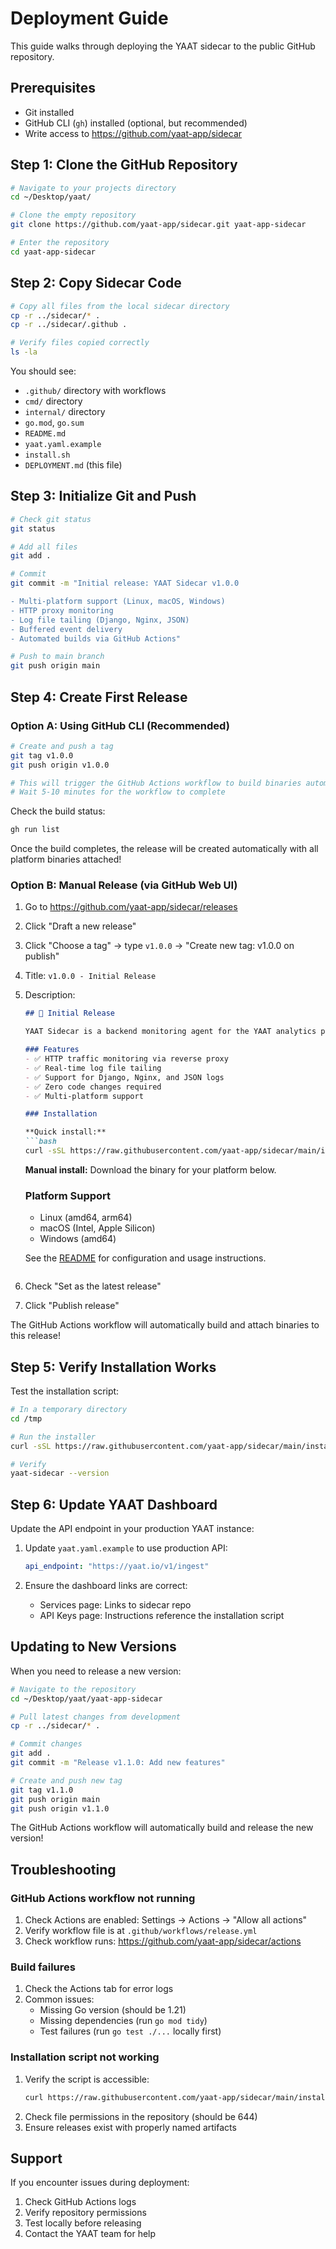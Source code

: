 # Deployment Guide

This guide walks through deploying the YAAT sidecar to the public GitHub repository.

## Prerequisites

- Git installed
- GitHub CLI (`gh`) installed (optional, but recommended)
- Write access to https://github.com/yaat-app/sidecar

## Step 1: Clone the GitHub Repository

```bash
# Navigate to your projects directory
cd ~/Desktop/yaat/

# Clone the empty repository
git clone https://github.com/yaat-app/sidecar.git yaat-app-sidecar

# Enter the repository
cd yaat-app-sidecar
```

## Step 2: Copy Sidecar Code

```bash
# Copy all files from the local sidecar directory
cp -r ../sidecar/* .
cp -r ../sidecar/.github .

# Verify files copied correctly
ls -la
```

You should see:
- `.github/` directory with workflows
- `cmd/` directory
- `internal/` directory
- `go.mod`, `go.sum`
- `README.md`
- `yaat.yaml.example`
- `install.sh`
- `DEPLOYMENT.md` (this file)

## Step 3: Initialize Git and Push

```bash
# Check git status
git status

# Add all files
git add .

# Commit
git commit -m "Initial release: YAAT Sidecar v1.0.0

- Multi-platform support (Linux, macOS, Windows)
- HTTP proxy monitoring
- Log file tailing (Django, Nginx, JSON)
- Buffered event delivery
- Automated builds via GitHub Actions"

# Push to main branch
git push origin main
```

## Step 4: Create First Release

### Option A: Using GitHub CLI (Recommended)

```bash
# Create and push a tag
git tag v1.0.0
git push origin v1.0.0

# This will trigger the GitHub Actions workflow to build binaries automatically
# Wait 5-10 minutes for the workflow to complete
```

Check the build status:
```bash
gh run list
```

Once the build completes, the release will be created automatically with all platform binaries attached!

### Option B: Manual Release (via GitHub Web UI)

1. Go to https://github.com/yaat-app/sidecar/releases
2. Click "Draft a new release"
3. Click "Choose a tag" → type `v1.0.0` → "Create new tag: v1.0.0 on publish"
4. Title: `v1.0.0 - Initial Release`
5. Description:
   ```markdown
   ## 🎉 Initial Release

   YAAT Sidecar is a backend monitoring agent for the YAAT analytics platform.

   ### Features
   - ✅ HTTP traffic monitoring via reverse proxy
   - ✅ Real-time log file tailing
   - ✅ Support for Django, Nginx, and JSON logs
   - ✅ Zero code changes required
   - ✅ Multi-platform support

   ### Installation

   **Quick install:**
   ```bash
   curl -sSL https://raw.githubusercontent.com/yaat-app/sidecar/main/install.sh | bash
   ```

   **Manual install:** Download the binary for your platform below.

   ### Platform Support
   - Linux (amd64, arm64)
   - macOS (Intel, Apple Silicon)
   - Windows (amd64)

   See the [README](https://github.com/yaat-app/sidecar) for configuration and usage instructions.
   ```
6. Check "Set as the latest release"
7. Click "Publish release"

The GitHub Actions workflow will automatically build and attach binaries to this release!

## Step 5: Verify Installation Works

Test the installation script:

```bash
# In a temporary directory
cd /tmp

# Run the installer
curl -sSL https://raw.githubusercontent.com/yaat-app/sidecar/main/install.sh | bash

# Verify
yaat-sidecar --version
```

## Step 6: Update YAAT Dashboard

Update the API endpoint in your production YAAT instance:

1. Update `yaat.yaml.example` to use production API:
   ```yaml
   api_endpoint: "https://yaat.io/v1/ingest"
   ```

2. Ensure the dashboard links are correct:
   - Services page: Links to sidecar repo
   - API Keys page: Instructions reference the installation script

## Updating to New Versions

When you need to release a new version:

```bash
# Navigate to the repository
cd ~/Desktop/yaat/yaat-app-sidecar

# Pull latest changes from development
cp -r ../sidecar/* .

# Commit changes
git add .
git commit -m "Release v1.1.0: Add new features"

# Create and push new tag
git tag v1.1.0
git push origin main
git push origin v1.1.0
```

The GitHub Actions workflow will automatically build and release the new version!

## Troubleshooting

### GitHub Actions workflow not running

1. Check Actions are enabled: Settings → Actions → "Allow all actions"
2. Verify workflow file is at `.github/workflows/release.yml`
3. Check workflow runs: https://github.com/yaat-app/sidecar/actions

### Build failures

1. Check the Actions tab for error logs
2. Common issues:
   - Missing Go version (should be 1.21)
   - Missing dependencies (run `go mod tidy`)
   - Test failures (run `go test ./...` locally first)

### Installation script not working

1. Verify the script is accessible:
   ```bash
   curl https://raw.githubusercontent.com/yaat-app/sidecar/main/install.sh
   ```
2. Check file permissions in the repository (should be 644)
3. Ensure releases exist with properly named artifacts

## Support

If you encounter issues during deployment:

1. Check GitHub Actions logs
2. Verify repository permissions
3. Test locally before releasing
4. Contact the YAAT team for help
